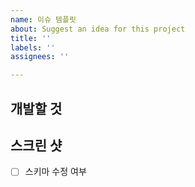 ```yaml
---
name: 이슈 템플릿
about: Suggest an idea for this project
title: ''
labels: ''
assignees: ''

---
```


## 개발할 것 

## 스크린 샷

- [ ] 스키마 수정 여부
